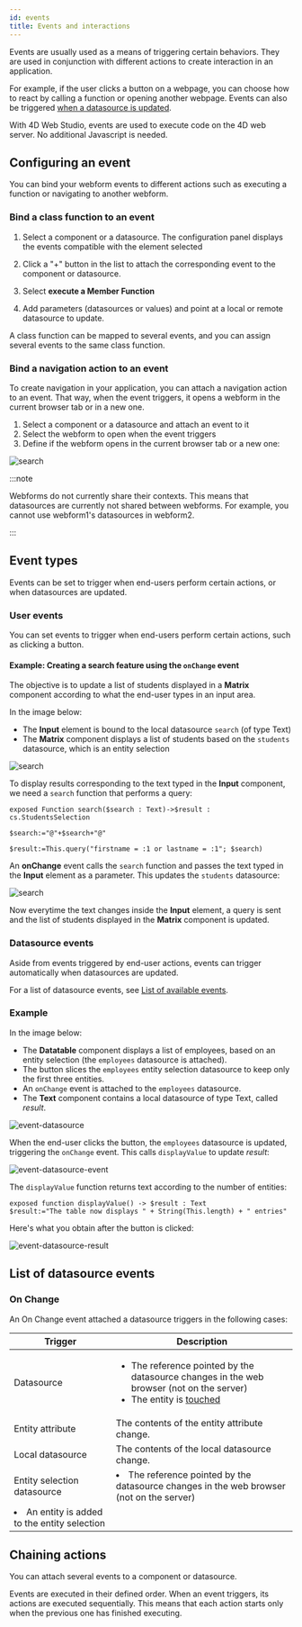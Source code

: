 ```yaml
---
id: events
title: Events and interactions
---
```


Events are usually used as a means of triggering certain behaviors. They are used in conjunction with different actions to create interaction in an application.

For example, if the user clicks a button on a webpage, you can choose how to react by calling a function or opening another webpage. Events can also be triggered [when a datasource is updated](datasource-events.md). 

With 4D Web Studio, events are used to execute code on the 4D web server. No additional Javascript is needed.

## Configuring an event

You can bind your webform events to different actions such as executing a function or navigating to another webform.

### Bind a class function to an event

1. Select a component or a datasource. The configuration panel displays the events compatible with the element selected

2. Click a "+" button in the list to attach the corresponding event to the component or datasource. 

3. Select **execute a Member Function**

4. Add parameters (datasources or values) and point at a local or remote datasource to update.

A class function can be mapped to several events, and you can assign several events to the same class function.

### Bind a navigation action to an event

To create navigation in your application, you can attach a navigation action to an event. That way, when the event triggers, it opens a webform in the current browser tab or in a new one.

1. Select a component or a datasource and attach an event to it
2. Select the webform to open when the event triggers
3. Define if the webform opens in the current browser tab or a new one:

![search](img/navigation-event.png)

:::note

Webforms do not currently share their contexts. This means that datasources are currently not shared between webforms. For example, you cannot use webform1's datasources in webform2.  

:::

## Event types

Events can be set to trigger when end-users perform certain actions, or when datasources are updated.
### User events

You can set events to trigger when end-users perform certain actions, such as clicking a button.

#### Example: Creating a search feature using the `onChange` event

The objective is to update a list of students displayed in a **Matrix** component according to what the end-user types in an input area.

In the image below: 
* The **Input** element is bound to the local datasource `search` (of type Text)
* The **Matrix** component displays a list of students based on the `students` datasource, which is an entity selection

![search](img/search-component.png)

To display results corresponding to the text typed in the **Input** component, we need a `search` function that performs a query:

```4d
exposed Function search($search : Text)->$result : cs.StudentsSelection
	
$search:="@"+$search+"@"
	
$result:=This.query("firstname = :1 or lastname = :1"; $search)   
```

An **onChange** event calls the `search` function and passes the text typed in the **Input** element as a parameter. This updates the `students` datasource:

![search](img/search-event.png)

Now everytime the text changes inside the **Input** element, a query is sent and the list of students displayed in the **Matrix** component is updated.

###  Datasource events

Aside from events triggered by end-user actions, events can trigger automatically when datasources are updated.

For a list of datasource events, see [List of available events](#list-of-available-events).

### Example 

In the image below: 

* The **Datatable** component displays a list of employees, based on an entity selection (the `employees` datasource is attached).
* The button slices the `employees` entity selection datasource to keep only the first three entities.
* An `onChange` event is attached to the `employees` datasource.
* The **Text** component contains a local datasource of type Text, called *result*.

![event-datasource](img/event-datasource.png)

When the end-user clicks the button, the `employees` datasource is updated, triggering the `onChange` event. This calls `displayValue` to update *result*:

![event-datasource-event](img/event-datasource-event.png)

The `displayValue` function returns text according to the number of entities: 

```4d 
exposed function displayValue() -> $result : Text
$result:="The table now displays " + String(This.length) + " entries"
```

Here's what you obtain after the button is clicked:

![event-datasource-result](img/event-datasource-result.png)

## List of datasource events  

### On Change

An On Change event attached a datasource triggers in the following cases:

|Trigger|Description|
|---|---|
|Datasource|<ul><li>The reference pointed by the datasource changes in the web browser (not on the server)</li><li>The entity is [touched](https://developer.4d.com/docs/en/API/EntityClass.html#touched)</li></ul>|
|Entity attribute|The contents of the entity attribute change.|
|Local datasource|The contents of the local datasource change.|
|Entity selection datasource| <li>The reference pointed by the datasource changes in the web browser (not on the server)</li>
<li>An entity is added to the entity selection</li>|

## Chaining actions

You can attach several events to a component or datasource. 

Events are executed in their defined order. When an event triggers, its actions are executed sequentially. This means that each action starts only when the previous one has finished executing.